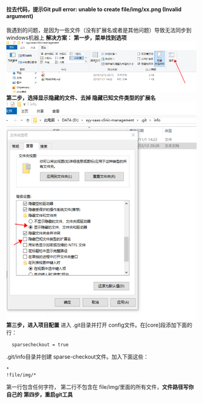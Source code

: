 #### 拉去代码，提示Git pull error: unable to create file/img/xx.png (Invalid argument)
我遇到的问题，是因为一些文件（没有扩展名或者是其他问题）导致无法同步到windows机器上
**解决方案：**
**第一步，菜单找到选项**
![第一步](1.png)
**第二步，选择显示隐藏的文件、去掉 隐藏已知文件类型的扩展名**
![第二步](2.png)
**第三步，进入项目配置**
进入 .git目录并打开 config文件。在[core]段添加下面的行：
```
  sparsecheckout = true
```
.git/info目录并创建 sparse-checkout文件。加入下面这些：
```
*
!file/img/*
```
第一行包含任何字符，
第二行不包含在 file/img/里面的所有文件，**文件路径写你自己的**
**第四步，重启git工具**